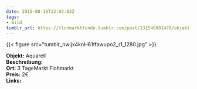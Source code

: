```yaml
---
date: 2015-08-16T12:03:03Z
tags:
- Bild
tumblr_url: https://flohmarktfunde.tumblr.com/post/131546981478/objekt-aquarell-beschreibung-lorem-ipsum-ort-3
---
```

 {{< figure src="tumblr_nwijx4knH61tfawupo2_r1_1280.jpg" >}}  

**Objekt:** Aquarell  
**Beschreibung:**   
**Ort:** 3 TageMarkt Flohmarkt  
**Preis:** 2€  
**Links:** 
